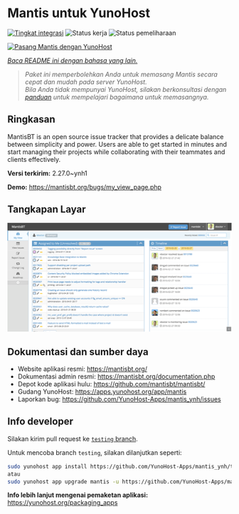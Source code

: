 <!--
N.B.: README ini dibuat secara otomatis oleh <https://github.com/YunoHost/apps/tree/master/tools/readme_generator>
Ini TIDAK boleh diedit dengan tangan.
-->

# Mantis untuk YunoHost

[![Tingkat integrasi](https://apps.yunohost.org/badge/integration/mantis)](https://ci-apps.yunohost.org/ci/apps/mantis/)
![Status kerja](https://apps.yunohost.org/badge/state/mantis)
![Status pemeliharaan](https://apps.yunohost.org/badge/maintained/mantis)

[![Pasang Mantis dengan YunoHost](https://install-app.yunohost.org/install-with-yunohost.svg)](https://install-app.yunohost.org/?app=mantis)

*[Baca README ini dengan bahasa yang lain.](./ALL_README.md)*

> *Paket ini memperbolehkan Anda untuk memasang Mantis secara cepat dan mudah pada server YunoHost.*  
> *Bila Anda tidak mempunyai YunoHost, silakan berkonsultasi dengan [panduan](https://yunohost.org/install) untuk mempelajari bagaimana untuk memasangnya.*

## Ringkasan

MantisBT is an open source issue tracker that provides a delicate balance between simplicity and power. Users are able to get started in minutes and start managing their projects while collaborating with their teammates and clients effectively.


**Versi terkirim:** 2.27.0~ynh1

**Demo:** <https://mantisbt.org/bugs/my_view_page.php>

## Tangkapan Layar

![Tangkapan Layar pada Mantis](./doc/screenshots/screenshot.png)

## Dokumentasi dan sumber daya

- Website aplikasi resmi: <https://mantisbt.org/>
- Dokumentasi admin resmi: <https://mantisbt.org/documentation.php>
- Depot kode aplikasi hulu: <https://github.com/mantisbt/mantisbt/>
- Gudang YunoHost: <https://apps.yunohost.org/app/mantis>
- Laporkan bug: <https://github.com/YunoHost-Apps/mantis_ynh/issues>

## Info developer

Silakan kirim pull request ke [`testing` branch](https://github.com/YunoHost-Apps/mantis_ynh/tree/testing).

Untuk mencoba branch `testing`, silakan dilanjutkan seperti:

```bash
sudo yunohost app install https://github.com/YunoHost-Apps/mantis_ynh/tree/testing --debug
atau
sudo yunohost app upgrade mantis -u https://github.com/YunoHost-Apps/mantis_ynh/tree/testing --debug
```

**Info lebih lanjut mengenai pemaketan aplikasi:** <https://yunohost.org/packaging_apps>
